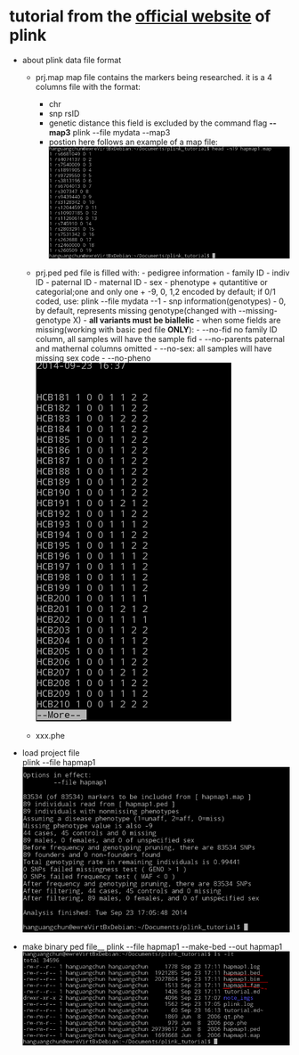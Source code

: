 # tutorial from the [official website](http://pngu.mgh.harvad.edu/~prucell/plink/tutorials.shtml) of plink  

* about plink data file format
  * prj.map
	map file contains the markers being researched. it is a 4 columns file with the format:
	- chr
	- snp rsID
	- genetic distance
	  this field is excluded by the command flag __--map3__
		  plink --file mydata --map3
	- postion
	here follows an example of a map file:
	![example map file](./note_imgs/map_file.png)
	
  * prj.ped
	ped file is filled with:
		- pedigree information
		  - family ID
		  - indiv ID
		  - paternal ID
		  - maternal ID
		  - sex
		  - phenotype
			+ qutantitive or categorial;one and only one
			+ -9, 0, 1,2 encoded by default; if 0/1 coded, use:
			  plink --file mydata --1
		- snp information(genotypes)
		  - 0, by default, represents missing genotype(changed with --missing-genotype X)
		  - __all variants must be biallelic__
		- when some fields are missing(working with basic ped file __ONLY__):
		  - --no-fid
			no family ID column, all samples will have the sample fid
		  - --no-parents
			paternal and mathernal columns omitted
		  - --no-sex: all samples will have missing sex code
		  - --no-pheno
		![the ped file](./note_imgs/ped_file.png)
		  
  * xxx.phe

* load project file   
  plink --file hapmap1
  ![example output](./note_imgs/load_proj.png)

* make binary ped file__
  plink --file hapmap1 --make-bed --out hapmap1  
  ![a bed and a bim and a fam file generated](./note_imgs/make_bed.png)

